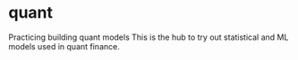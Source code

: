 # quant
Practicing building quant models
This is the hub to try out statistical and ML models used in quant finance.
